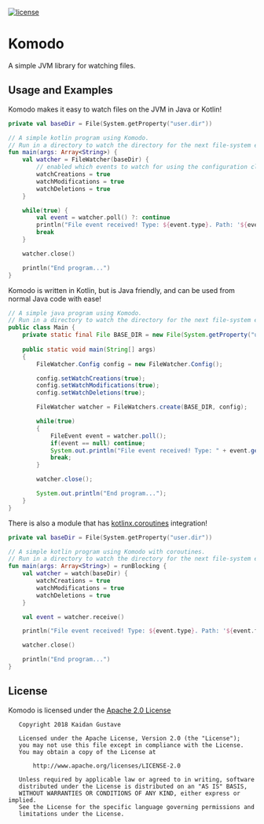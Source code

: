 [license]: https://img.shields.io/badge/License-Apache-red.svg?style=flat-square

[ ![license][] ](https://github.com/Shengaero/komodo/blob/master/LICENSE)

# Komodo

A simple JVM library for watching files.

## Usage and Examples

Komodo makes it easy to watch files on the JVM in Java or Kotlin!

```kotlin
private val baseDir = File(System.getProperty("user.dir"))

// A simple kotlin program using Komodo.
// Run in a directory to watch the directory for the next file-system event.
fun main(args: Array<String>) {
    val watcher = FileWatcher(baseDir) {
        // enabled which events to watch for using the configuration closure!
        watchCreations = true
        watchModifications = true
        watchDeletions = true
    }

    while(true) {
        val event = watcher.poll() ?: continue
        println("File event received! Type: ${event.type}. Path: '${event.file}'.")
        break
    }

    watcher.close()

    println("End program...")
}
```

Komodo is written in Kotlin, but is Java friendly, and can be used from normal Java code with ease!

```java
// A simple java program using Komodo.
// Run in a directory to watch the directory for the next file-system event.
public class Main {
    private static final File BASE_DIR = new File(System.getProperty("user.dir"));
    
    public static void main(String[] args)
    {
        FileWatcher.Config config = new FileWatcher.Config();

        config.setWatchCreations(true);
        config.setWatchModifications(true);
        config.setWatchDeletions(true);

        FileWatcher watcher = FileWatchers.create(BASE_DIR, config);

        while(true)
        {
            FileEvent event = watcher.poll();
            if(event == null) continue;
            System.out.println("File event received! Type: " + event.getType().toString() + ". Path: '" + event.getFile().toString() + "'.");
            break;
        }

        watcher.close();

        System.out.println("End program...");
    }
}
```

There is also a module that has [kotlinx.coroutines](https://github.com/Kotlin/kotlinx.coroutines) integration!

```kotlin
private val baseDir = File(System.getProperty("user.dir"))

// A simple kotlin program using Komodo with coroutines.
// Run in a directory to watch the directory for the next file-system event.
fun main(args: Array<String>) = runBlocking {
    val watcher = watch(baseDir) {
        watchCreations = true
        watchModifications = true
        watchDeletions = true
    }

    val event = watcher.receive()

    println("File event received! Type: ${event.type}. Path: '${event.file}'.")

    watcher.close()

    println("End program...")
}
```

## License

Komodo is licensed under the [Apache 2.0 License](https://github.com/Shengaero/komodo/blob/master/LICENSE)

```
   Copyright 2018 Kaidan Gustave
   
   Licensed under the Apache License, Version 2.0 (the "License");
   you may not use this file except in compliance with the License.
   You may obtain a copy of the License at
   
       http://www.apache.org/licenses/LICENSE-2.0
   
   Unless required by applicable law or agreed to in writing, software
   distributed under the License is distributed on an "AS IS" BASIS,
   WITHOUT WARRANTIES OR CONDITIONS OF ANY KIND, either express or implied.
   See the License for the specific language governing permissions and
   limitations under the License.
```
